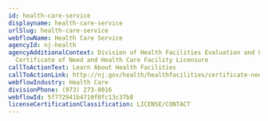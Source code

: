 ```yaml
---
id: health-care-service
displayname: health-care-service
urlSlug: health-care-service
webflowName: Health Care Service
agencyId: nj-health
agencyAdditionalContext: Division of Health Facilities Evaluation and Licensing,
  Certificate of Need and Health Care Facility Licensure
callToActionText: Learn About Health Facilities
callToActionLink: http://nj.gov/health/healthfacilities/certificate-need/
webflowIndustry: Health Care
divisionPhone: (973) 273-8016
webflowId: 5f772941b4710f0fc13c37b8
licenseCertificationClassification: LICENSE/CONTACT
---
```

